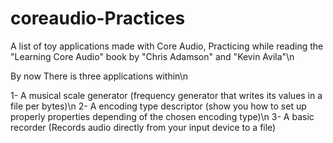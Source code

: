 # coreaudio-Practices
A list of toy applications made with Core Audio, Practicing while reading the "Learning Core Audio" book by "Chris Adamson" and "Kevin Avila"\n

By now There is three applications within\n

1- A musical scale generator (frequency generator that writes its values in a file per bytes)\n
2- A encoding type descriptor (show you how to set up properly properties depending of the chosen encoding type)\n
3- A basic recorder (Records audio directly from your input device to a file)
